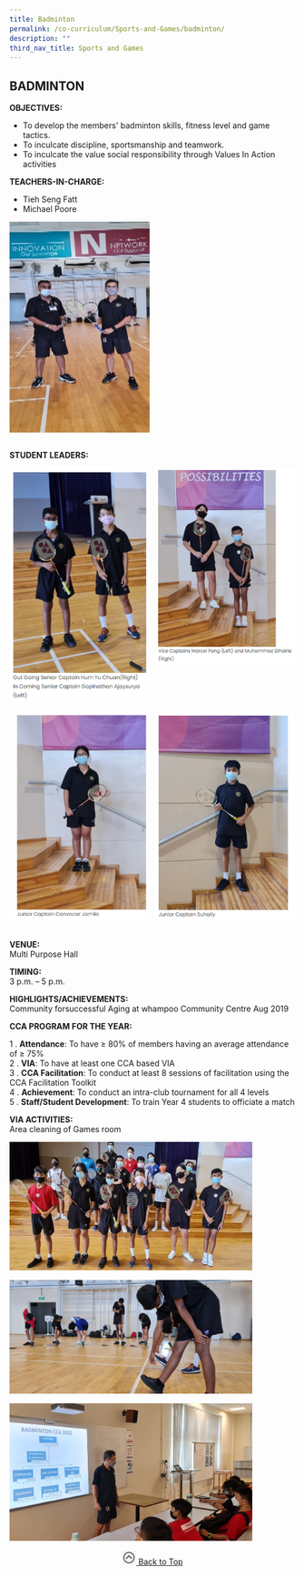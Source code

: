 ```yaml
---
title: Badminton
permalink: /co-curriculum/Sports-and-Games/badminton/
description: ""
third_nav_title: Sports and Games
---
```

## BADMINTON

**OBJECTIVES:**

*   To develop the members' badminton skills, fitness level and game tactics.
*   To inculcate discipline, sportsmanship and teamwork.
*   To inculcate the value social responsibility through Values In Action activities

**TEACHERS-IN-CHARGE:**

*   Tieh Seng Fatt
*   Michael Poore

<img src="/images/sng8.jpg" style="width:49%" align=left>
<br clear="left"><br>

**STUDENT LEADERS:**

<img src="/images/bad1.jpg" style="width:49%" align=left>
<img src="/images/bad2.jpg" style="width:49%" align=right>
<br clear="left"><br>

<img src="/images/bad3.jpg" style="width:49%" align=left>
<img src="/images/bad4.jpg" style="width:49%" align=right>
<br clear="left"><br>

**VENUE:**<br>
Multi Purpose Hall

**TIMING:**<br>
3 p.m. – 5 p.m.

**HIGHLIGHTS/ACHIEVEMENTS:**<br>
Community forsuccessful Aging at whampoo Community Centre Aug 2019

**CCA PROGRAM FOR THE YEAR:**

1 \.  **Attendance**: To have ≥ 80% of members having an average attendance of ≥ 75%<br>
2 \.  **VIA**: To have at least one CCA based VIA<br>
3 \.  **CCA Facilitation**: To conduct at least 8 sessions of facilitation using the CCA Facilitation Toolkit<br>
4 \.  **Achievement**: To conduct an intra-club tournament for all 4 levels<br>
5 \.  **Staff/Student Development**: To train Year 4 students to officiate a match

**VIA ACTIVITIES:**<br>
Area cleaning of Games room

<img src="/images/bad5.jpg" style="width:85%"><br>

<img src="/images/bad6.jpg" style="width:85%"><br>

<img src="/images/bad7.jpg" style="width:85%">

<p align="center"><a href="#"><img src="/images/arrow-up.jpg" style="width:25px; display:inline"/> Back to Top </a> </p>